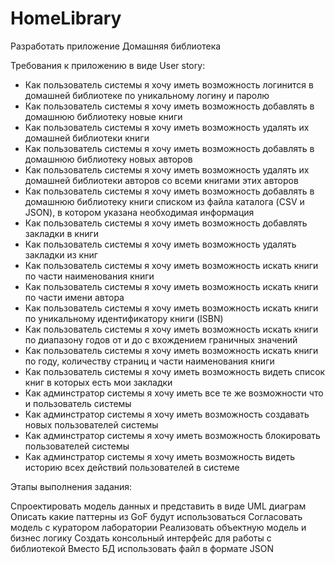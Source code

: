 # HomeLibrary

Разработать приложение Домашняя библиотека

Требования к приложению в виде User story:

- Как пользователь системы я хочу иметь возможность логинится в домашней библиотеке по уникальному логину и паролю
- Как пользователь системы я хочу иметь возможность добавлять в домашнюю библиотеку новые книги
- Как пользователь системы я хочу иметь возможность удалять их домашней библиотеки книги
- Как пользователь системы я хочу иметь возможность добавлять в домашнюю библиотеку новых авторов
- Как пользователь системы я хочу иметь возможность удалять их домашней библиотеки авторов со всеми книгами этих авторов
- Как пользователь системы я хочу иметь возможность добавлять в домашнюю библиотеку книги списком из файла каталога (CSV и JSON), в котором указана необходимая информация
- Как пользователь системы я хочу иметь возможность добавлять закладки в книги
- Как пользователь системы я хочу иметь возможность удалять закладки из книг
- Как пользователь системы я хочу иметь возможность искать книги по части наименования книги
- Как пользователь системы я хочу иметь возможность искать книги по части имени автора
- Как пользователь системы я хочу иметь возможность искать книги по уникальному идентификатору книги (ISBN)
- Как пользователь системы я хочу иметь возможность искать книги по диапазону годов от и до с вхождением граничных значений
- Как пользователь системы я хочу иметь возможность искать книги по году, количеству страниц и части наименования книги
- Как пользователь системы я хочу иметь возможность видеть список книг в которых есть мои закладки
- Как админстратор системы я хочу иметь все те же возможности что и пользователь системы
- Как админстратор системы я хочу иметь возможность создавать новых пользователей системы
- Как админстратор системы я хочу иметь возможность блокировать пользователей системы
- Как админстратор системы я хочу иметь возможность видеть историю всех действий пользователей в системе

Этапы выполнения задания:

Спроектировать модель данных и представить в виде UML диаграм
Описать какие паттерны из GoF будут использоваться
Согласовать модель с куратором лаборатории
Реализовать объектную модель и бизнес логику
Создать консольный интерфейс для работы с библиотекой
Вместо БД использовать файл в формате JSON
